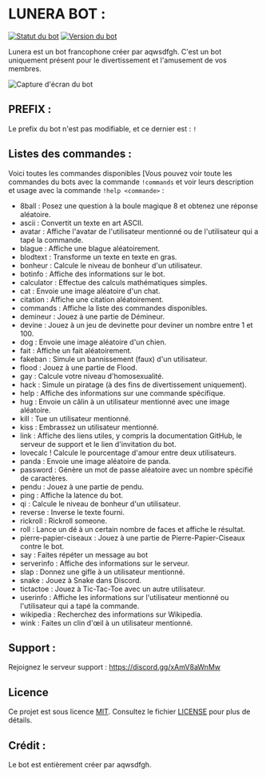 # LUNERA BOT :

[![Statut du bot](https://img.shields.io/badge/statut-en%20ligne-brightgreen.svg)](https://discord.gg/xAmV8aWnMw)
[![Version du bot](https://img.shields.io/badge/version-1.0.0-blue.svg)](https://github.com/aqwsdfgh/Lunera-Doc/tree/main)

Lunera est un bot francophone créer par aqwsdfgh. C'est un bot uniquement présent pour le divertissement et l'amusement de vos membres.

![Capture d'écran du bot](https://media.discordapp.net/attachments/1147256323872927915/1147307315419168929/image.png)

## PREFIX :

Le prefix du bot n'est pas modifiable, et ce dernier est : `!`
## Listes des commandes :

Voici toutes les commandes disponibles [Vous pouvez voir toute les commandes du bots avec la commande `!commands` et voir leurs description et usage avec la commande `!help <commande>` :

  - 8ball : Posez une question à la boule magique 8 et obtenez une réponse aléatoire.
  - ascii : Convertit un texte en art ASCII.
  - avatar : Affiche l'avatar de l'utilisateur mentionné ou de l'utilisateur qui a tapé la commande.
  - blague : Affiche une blague aléatoirement.
  - blodtext : Transforme un texte en texte en gras.
  - bonheur : Calcule le niveau de bonheur d'un utilisateur.
  - botinfo : Affiche des informations sur le bot.
  - calculator : Effectue des calculs mathématiques simples.
  - cat : Envoie une image aléatoire d'un chat.
  - citation : Affiche une citation aléatoirement.
  - commands : Affiche la liste des commandes disponibles.
  - demineur : Jouez à une partie de Démineur.
  - devine : Jouez à un jeu de devinette pour deviner un nombre entre 1 et 100.
  - dog : Envoie une image aléatoire d'un chien.
  - fait : Affiche un fait aléatoirement.
  - fakeban : Simule un bannissement (faux) d'un utilisateur.
  - flood : Jouez à une partie de Flood.
  - gay : Calcule votre niveau d'homosexualité.
  - hack : Simule un piratage (à des fins de divertissement uniquement).
  - help : Affiche des informations sur une commande spécifique.
  - hug : Envoie un câlin à un utilisateur mentionné avec une image aléatoire.
  - kill : Tue un utilisateur mentionné.
  - kiss : Embrassez un utilisateur mentionné.
  - link : Affiche des liens utiles, y compris la documentation GitHub, le serveur de support et le lien d'invitation du bot.
  - lovecalc ! Calcule le pourcentage d'amour entre deux utilisateurs.
  - panda : Envoie une image aléatoire de panda.
  - password : Génère un mot de passe aléatoire avec un nombre spécifié de caractères.
  - pendu : Jouez à une partie de pendu.
  - ping : Affiche la latence du bot.
  - qi : Calcule le niveau de bonheur d'un utilisateur.
  - reverse : Inverse le texte fourni.
  - rickroll : Rickroll someone.
  - roll : Lance un dé à un certain nombre de faces et affiche le résultat.
  - pierre-papier-ciseaux : Jouez à une partie de Pierre-Papier-Ciseaux contre le bot.
  - say : Faites répéter un message au bot
  - serverinfo : Affiche des informations sur le serveur.
  - slap : Donnez une gifle à un utilisateur mentionné.
  - snake : Jouez à Snake dans Discord.
  - tictactoe : Jouez à Tic-Tac-Toe avec un autre utilisateur.
  - userinfo : Affiche les informations sur l'utilisateur mentionné ou l'utilisateur qui a tapé la commande.
  - wikipedia : Recherchez des informations sur Wikipedia.
  - wink : Faites un clin d'œil à un utilisateur mentionné.

## Support :

Rejoignez le serveur support : https://discord.gg/xAmV8aWnMw

## Licence

Ce projet est sous licence [MIT](LICENSE). Consultez le fichier [LICENSE](LICENSE) pour plus de détails.

## Crédit :

Le bot est entièrement créer par aqwsdfgh.

